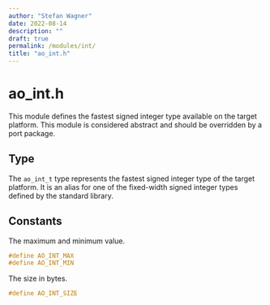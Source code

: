 ```yaml
---
author: "Stefan Wagner"
date: 2022-08-14
description: ""
draft: true
permalink: /modules/int/
title: "ao_int.h"
---
```


# ao_int.h

This module defines the fastest signed integer type available on the target platform. This module is considered abstract and should be overridden by a port package.

## Type

The `ao_int_t` type represents the fastest signed integer type of the target platform. It is an alias for one of the fixed-width signed integer types defined by the standard library.

## Constants

The maximum and minimum value.

```c
#define AO_INT_MAX
#define AO_INT_MIN
```

The size in bytes.

```c
#define AO_INT_SIZE
```
